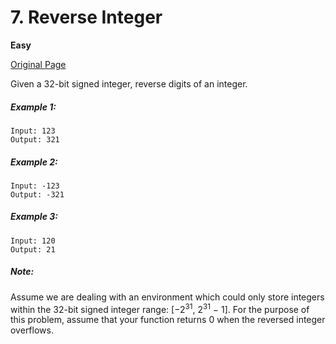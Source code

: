 # 7. Reverse Integer

**Easy**

[Original Page](https://leetcode.com/problems/reverse-integer/)

Given a 32-bit signed integer, reverse digits of an integer.
##### Example 1:
```
Input: 123
Output: 321
```

##### Example 2:
```
Input: -123
Output: -321
```

##### Example 3:
```
Input: 120
Output: 21
```

##### Note:
Assume we are dealing with an environment which could only store integers within the 32-bit signed integer range: [−2<sup>31</sup>,  2<sup>31</sup> − 1]. For the purpose of this problem, assume that your function returns 0 when the reversed integer overflows.
